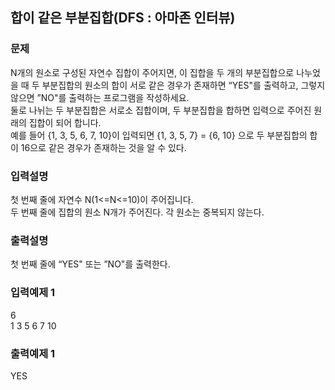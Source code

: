 ## 합이 같은 부분집합(DFS : 아마존 인터뷰)
### 문제
N개의 원소로 구성된 자연수 집합이 주어지면, 이 집합을 두 개의 부분집합으로 나누었을 때 두 부분집합의 원소의 합이 서로 같은 경우가 존재하면 “YES"를 출력하고, 그렇지 않으면 ”NO"를 출력하는 프로그램을 작성하세요.<br>
둘로 나뉘는 두 부분집합은 서로소 집합이며, 두 부분집합을 합하면 입력으로 주어진 원래의 
집합이 되어 합니다.<br>
예를 들어 {1, 3, 5, 6, 7, 10}이 입력되면 {1, 3, 5, 7} = {6, 10} 으로 두 부분집합의 합이 16으로 같은 경우가 존재하는 것을 알 수 있다.<br>
### 입력설명
첫 번째 줄에 자연수 N(1<=N<=10)이 주어집니다.<br>
두 번째 줄에 집합의 원소 N개가 주어진다. 각 원소는 중복되지 않는다.<br>
### 출력설명
첫 번째 줄에 “YES" 또는 ”NO"를 출력한다.
### 입력예제 1  
6<br>
 1 3 5 6 7 10                                
### 출력예제 1
 YES
